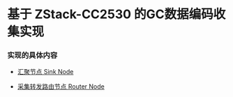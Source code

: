 # 基于 ZStack-CC2530 的GC数据编码收集实现
### 实现的具体内容


- [汇聚节点 Sink Node](https://github.com/brooot/ZStack-CC2530/blob/master/Projects/zstack/Samples/SampleApp-Sink/Source/SampleApp.c)
  

- [采集转发路由节点 Router Node](https://github.com/brooot/ZStack-CC2530/blob/master/Projects/zstack/Samples/SampleApp-Router/Source/SampleApp.c)
